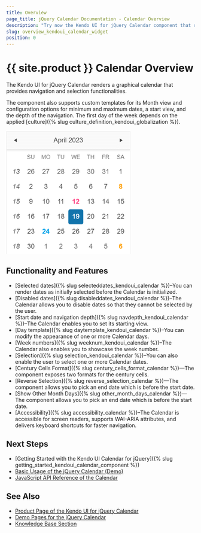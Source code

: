 ```yaml
---
title: Overview
page_title: jQuery Calendar Documentation - Calendar Overview
description: "Try now the Kendo UI for jQuery Calendar component that renders a graphical calendar."
slug: overview_kendoui_calendar_widget
position: 0
---
```


# {{ site.product }} Calendar Overview

The Kendo UI for jQuery Calendar renders a graphical calendar that provides navigation and selection functionalities.

The component also supports custom templates for its Month view and configuration options for minimum and maximum dates, a start view, and the depth of the navigation. The first day of the week depends on the applied [culture]({% slug culture_definition_kendoui_globalization %}).

![Kendo UI for jQuery Calendar Overview](images/calendar-overview.png)

## Functionality and Features

* [Selected dates]({% slug selecteddates_kendoui_calendar %})&#8211;You can render dates as initially selected before the Calendar is initialized.
* [Disabled dates]({% slug disableddates_kendoui_calendar %})&#8211;The Calendar allows you to disable dates so that they cannot be selected by the user.
* [Start date and navigation depth]({% slug navdepth_kendoui_calendar %})&#8211;The Calendar enables you to set its starting view.
* [Day template]({% slug daytemplate_kendoui_calendar %})&#8211;You can modify the appearance of one or more Calendar days.
* [Week numbers]({% slug weeknum_kendoui_calendar %})&#8211;The Calendar also enables you to showcase the week number.
* [Selection]({% slug selection_kendoui_calendar %})&#8211;You can also enable the user to select one or more Calendar dates.
* [Century Cells Format]({% slug century_cells_format_calendar %})&mdash;The component exposes two formats for the century cells.
* [Reverse Selection]({% slug reverse_selection_calendar %})&mdash;The component allows you to pick an end date which is before the start date.
* [Show Other Month Days]({% slug other_month_days_calendar %})&mdash;The component allows you to pick an end date which is before the start date.
* [Accessibility]({% slug accessibility_calendar %})&#8211;The Calendar is accessible for screen readers, supports WAI-ARIA attributes, and delivers keyboard shortcuts for faster navigation.

## Next Steps

* [Getting Started with the Kendo UI Calendar for jQuery]({% slug getting_started_kendoui_calendar_component %})
* [Basic Usage of the jQuery Calendar (Demo)](https://demos.telerik.com/kendo-ui/calendar/index)
* [JavaScript API Reference of the Calendar](/api/javascript/ui/calendar)

## See Also

* [Product Page of the Kendo UI for jQuery Calendar](https://www.telerik.com/kendo-jquery-ui/calendar)
* [Demo Pages for the jQuery Calendar](https://demos.telerik.com/kendo-ui/calendar/index)
* [Knowledge Base Section](/knowledge-base)
